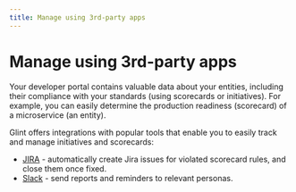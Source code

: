 ```yaml
---
title: Manage using 3rd-party apps
---
```


# Manage using 3rd-party apps

Your developer portal contains valuable data about your entities, including their compliance with your standards (using scorecards or initiatives). For example, you can easily determine the production readiness (scorecard) of a microservice (an entity).

Glint offers integrations with popular tools that enable you to easily track and manage initiatives and scorecards:

- [JIRA](/promote-scorecards/manage-using-3rd-party-apps/jira) - automatically create Jira issues for violated scorecard rules, and close them once fixed.
- [Slack](/promote-scorecards/manage-using-3rd-party-apps/slack) - send reports and reminders to relevant personas.
